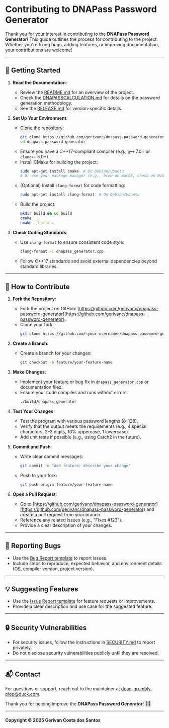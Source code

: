 # Contributing to DNAPass Password Generator

Thank you for your interest in contributing to the **DNAPass Password Generator**! This guide outlines the process for contributing to the project. Whether you're fixing bugs, adding features, or improving documentation, your contributions are welcome!

---

## 📌 Getting Started

1. **Read the Documentation**:
   - Review the [README.md](https://github.com/gerivanc/dnapass-password-generator/blob/main/README.md) for an overview of the project.
   - Check the [DNAPASSCALCULATION.md](https://github.com/gerivanc/dnapass-password-generator/blob/main/DNAPASSCALCULATION.md) for details on the password generation methodology.
   - See the [RELEASE.md](https://github.com/gerivanc/dnapass-password-generator/blob/main/RELEASE.md) for version-specific details.

2. **Set Up Your Environment**:
   - Clone the repository:
     ```bash
     git clone https://github.com/gerivanc/dnapass-password-generator.git
     cd dnapass-password-generator
     ```
   - Ensure you have a C++17-compliant compiler (e.g., `g++` 7.0+ or `clang++` 5.0+).
   - Install CMake for building the project:
     ```bash
     sudo apt-get install cmake  # On Debian/Ubuntu
     # Or use your package manager (e.g., brew on macOS, choco on Windows)
     ```
   - (Optional) Install `clang-format` for code formatting:
     ```bash
     sudo apt-get install clang-format  # On Debian/Ubuntu
     ```
   - Build the project:
     ```bash
     mkdir build && cd build
     cmake ..
     cmake --build .
     ```

3. **Check Coding Standards**:
   - Use `clang-format` to ensure consistent code style:
     ```bash
     clang-format -i dnapass_generator.cpp
     ```
   - Follow C++17 standards and avoid external dependencies beyond standard libraries.

---

## 🤝 How to Contribute

1. **Fork the Repository**:
   - Fork the project on GitHub: [https://github.com/gerivanc/dnapass-password-generator](https://github.com/gerivanc/dnapass-password-generator).
   - Clone your fork:
     ```bash
     git clone https://github.com/<your-username>/dnapass-password-generator.git
     ```

2. **Create a Branch**:
   - Create a branch for your changes:
     ```bash
     git checkout -b feature/your-feature-name
     ```

3. **Make Changes**:
   - Implement your feature or bug fix in `dnapass_generator.cpp` or documentation files.
   - Ensure your code compiles and runs without errors:
     ```bash
     ./build/dnapass_generator
     ```

4. **Test Your Changes**:
   - Test the program with various password lengths (8–128).
   - Verify that the output meets the requirements (e.g., 4 special characters, 2–3 digits, 10% uppercase, 1 lowercase).
   - Add unit tests if possible (e.g., using Catch2 in the future).

5. **Commit and Push**:
   - Write clear commit messages:
     ```bash
     git commit -m "Add feature: describe your change"
     ```
   - Push to your fork:
     ```bash
     git push origin feature/your-feature-name
     ```

6. **Open a Pull Request**:
   - Go to [https://github.com/gerivanc/dnapass-password-generator](https://github.com/gerivanc/dnapass-password-generator) and create a pull request from your branch.
   - Reference any related issues (e.g., "Fixes #123").
   - Provide a clear description of your changes.

---

## 🐛 Reporting Bugs

- Use the [Bug Report template](https://github.com/gerivanc/dnapass-password-generator/blob/main/.github/ISSUE_TEMPLATE/bug_report.md) to report issues.
- Include steps to reproduce, expected behavior, and environment details (OS, compiler version, project version).

---

## 💡 Suggesting Features

- Use the [Issue Report template](https://github.com/gerivanc/dnapass-password-generator/blob/main/.github/ISSUE_TEMPLATE/issue_template.md) for feature requests or improvements.
- Provide a clear description and use case for the suggested feature.

---

## 🔒 Security Vulnerabilities

- For security issues, follow the instructions in [SECURITY.md](https://github.com/gerivanc/dnapass-password-generator/blob/main/SECURITY.md) to report privately.
- Do not disclose security vulnerabilities publicly until they are resolved.

---

## 📬 Contact

For questions or support, reach out to the maintainer at [dean-grumbly-plop@duck.com](mailto:dean-grumbly-plop@duck.com).

Thank you for helping improve the **DNAPass Password Generator**! 🚀🔑

---

#### Copyright © 2025 Gerivan Costa dos Santos
